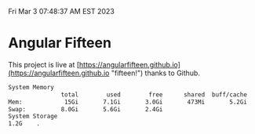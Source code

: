 Fri Mar  3 07:48:37 AM EST 2023

# Angular Fifteen


This project is live at [https://angularfifteen.github.io](https://angularfifteen.github.io "fifteen!") thanks to Github.

```bash
System Memory
               total        used        free      shared  buff/cache   available
Mem:            15Gi       7.1Gi       3.0Gi       473Mi       5.2Gi       7.4Gi
Swap:          8.0Gi       5.6Gi       2.4Gi
System Storage
1.2G	.
```
```bash
